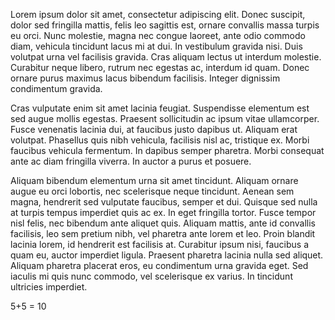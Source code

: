 Lorem ipsum dolor sit amet, consectetur adipiscing elit. Donec suscipit, dolor sed fringilla mattis, felis leo sagittis est, ornare convallis massa turpis eu orci. Nunc molestie, magna nec congue laoreet, ante odio commodo diam, vehicula tincidunt lacus mi at dui. In vestibulum gravida nisi. Duis volutpat urna vel facilisis gravida. Cras aliquam lectus ut interdum molestie. Curabitur neque libero, rutrum nec egestas ac, interdum id quam. Donec ornare purus maximus lacus bibendum facilisis. Integer dignissim condimentum gravida.

Cras vulputate enim sit amet lacinia feugiat. Suspendisse elementum est sed augue mollis egestas. Praesent sollicitudin ac ipsum vitae ullamcorper. Fusce venenatis lacinia dui, at faucibus justo dapibus ut. Aliquam erat volutpat. Phasellus quis nibh vehicula, facilisis nisl ac, tristique ex. Morbi faucibus vehicula fermentum. In dapibus semper pharetra. Morbi consequat ante ac diam fringilla viverra. In auctor a purus et posuere.

Aliquam bibendum elementum urna sit amet tincidunt. Aliquam ornare augue eu orci lobortis, nec scelerisque neque tincidunt. Aenean sem magna, hendrerit sed vulputate faucibus, semper et dui. Quisque sed nulla at turpis tempus imperdiet quis ac ex. In eget fringilla tortor. Fusce tempor nisl felis, nec bibendum ante aliquet quis. Aliquam mattis, ante id convallis facilisis, leo sem pretium nibh, vel pharetra ante lorem et leo. Proin blandit lacinia lorem, id hendrerit est facilisis at. Curabitur ipsum nisi, faucibus a quam eu, auctor imperdiet ligula. Praesent pharetra lacinia nulla sed aliquet. Aliquam pharetra placerat eros, eu condimentum urna gravida eget. Sed iaculis mi quis nunc commodo, vel scelerisque ex varius. In tincidunt ultricies imperdiet.


5+5 = 10